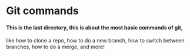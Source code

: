 # Git commands
#### This is the last directory, this is about the most basic commands of git,
like how to clone a repo, how to do a new branch, how to switch between branches,
how to do a merge, and more!